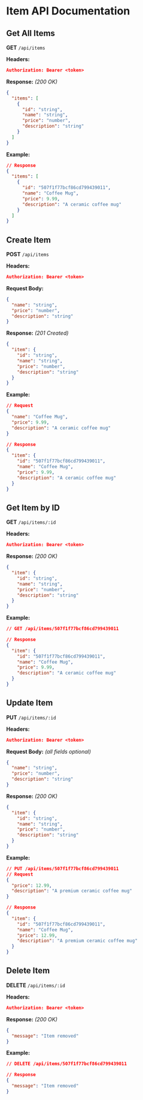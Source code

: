 # Item API Documentation

## Get All Items
**GET** `/api/items`

**Headers:**
```json
Authorization: Bearer <token>
```

**Response:** *(200 OK)*
```json
{
  "items": [
    {
      "id": "string",
      "name": "string",
      "price": "number",
      "description": "string"
    }
  ]
}
```

**Example:**
```json
// Response
{
  "items": [
    {
      "id": "507f1f77bcf86cd799439011",
      "name": "Coffee Mug",
      "price": 9.99,
      "description": "A ceramic coffee mug"
    }
  ]
}
```

## Create Item
**POST** `/api/items`

**Headers:**
```json
Authorization: Bearer <token>
```

**Request Body:**
```json
{
  "name": "string",
  "price": "number",
  "description": "string"
}
```

**Response:** *(201 Created)*
```json
{
  "item": {
    "id": "string",
    "name": "string",
    "price": "number",
    "description": "string"
  }
}
```

**Example:**
```json
// Request
{
  "name": "Coffee Mug",
  "price": 9.99,
  "description": "A ceramic coffee mug"
}

// Response
{
  "item": {
    "id": "507f1f77bcf86cd799439011",
    "name": "Coffee Mug",
    "price": 9.99,
    "description": "A ceramic coffee mug"
  }
}
```

## Get Item by ID
**GET** `/api/items/:id`

**Headers:**
```json
Authorization: Bearer <token>
```

**Response:** *(200 OK)*
```json
{
  "item": {
    "id": "string",
    "name": "string",
    "price": "number",
    "description": "string"
  }
}
```

**Example:**
```json
// GET /api/items/507f1f77bcf86cd799439011

// Response
{
  "item": {
    "id": "507f1f77bcf86cd799439011",
    "name": "Coffee Mug",
    "price": 9.99,
    "description": "A ceramic coffee mug"
  }
}
```

## Update Item
**PUT** `/api/items/:id`

**Headers:**
```json
Authorization: Bearer <token>
```

**Request Body:** *(all fields optional)*
```json
{
  "name": "string",
  "price": "number",
  "description": "string"
}
```

**Response:** *(200 OK)*
```json
{
  "item": {
    "id": "string",
    "name": "string",
    "price": "number",
    "description": "string"
  }
}
```

**Example:**
```json
// PUT /api/items/507f1f77bcf86cd799439011
// Request
{
  "price": 12.99,
  "description": "A premium ceramic coffee mug"
}

// Response
{
  "item": {
    "id": "507f1f77bcf86cd799439011",
    "name": "Coffee Mug",
    "price": 12.99,
    "description": "A premium ceramic coffee mug"
  }
}
```

## Delete Item
**DELETE** `/api/items/:id`

**Headers:**
```json
Authorization: Bearer <token>
```

**Response:** *(200 OK)*
```json
{
  "message": "Item removed"
}
```

**Example:**
```json
// DELETE /api/items/507f1f77bcf86cd799439011

// Response
{
  "message": "Item removed"
}
```